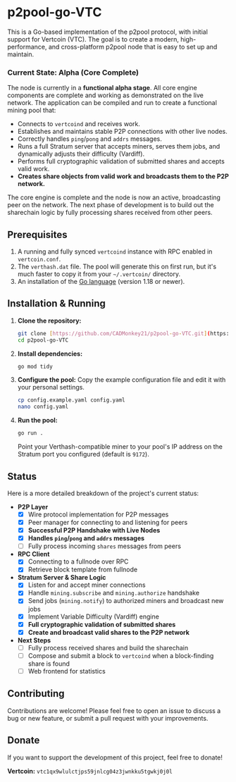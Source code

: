 # p2pool-go-VTC

This is a Go-based implementation of the p2pool protocol, with initial support for Vertcoin (VTC). The goal is to create a modern, high-performance, and cross-platform p2pool node that is easy to set up and maintain.

### Current State: Alpha (Core Complete)

The node is currently in a **functional alpha stage**. All core engine components are complete and working as demonstrated on the live network. The application can be compiled and run to create a functional mining pool that:
* Connects to `vertcoind` and receives work.
* Establishes and maintains stable P2P connections with other live nodes.
* Correctly handles `ping`/`pong` and `addrs` messages.
* Runs a full Stratum server that accepts miners, serves them jobs, and dynamically adjusts their difficulty (Vardiff).
* Performs full cryptographic validation of submitted shares and accepts valid work.
* **Creates share objects from valid work and broadcasts them to the P2P network.**

The core engine is complete and the node is now an active, broadcasting peer on the network. The next phase of development is to build out the sharechain logic by fully processing shares received from other peers.

## Prerequisites

1.  A running and fully synced `vertcoind` instance with RPC enabled in `vertcoin.conf`.
2.  The `verthash.dat` file. The pool will generate this on first run, but it's much faster to copy it from your `~/.vertcoin/` directory.
3.  An installation of the [Go language](https://go.dev/doc/install) (version 1.18 or newer).

## Installation & Running

1.  **Clone the repository:**
    ```bash
    git clone [https://github.com/CADMonkey21/p2pool-go-VTC.git](https://github.com/CADMonkey21/p2pool-go-VTC.git)
    cd p2pool-go-VTC
    ```

2.  **Install dependencies:**
    ```bash
    go mod tidy
    ```

3.  **Configure the pool:**
    Copy the example configuration file and edit it with your personal settings.
    ```bash
    cp config.example.yaml config.yaml
    nano config.yaml
    ```

4.  **Run the pool:**
    ```bash
    go run .
    ```
    Point your Verthash-compatible miner to your pool's IP address on the Stratum port you configured (default is `9172`).

## Status

Here is a more detailed breakdown of the project's current status:

-   **P2P Layer**
    -   [x] Wire protocol implementation for P2P messages
    -   [x] Peer manager for connecting to and listening for peers
    -   [x] **Successful P2P Handshake with Live Nodes**
    -   [x] **Handles `ping`/`pong` and `addrs` messages**
    -   [ ] Fully process incoming `shares` messages from peers
-   **RPC Client**
    -   [x] Connecting to a fullnode over RPC
    -   [x] Retrieve block template from fullnode
-   **Stratum Server & Share Logic**
    -   [x] Listen for and accept miner connections
    -   [x] Handle `mining.subscribe` and `mining.authorize` handshake
    -   [x] Send jobs (`mining.notify`) to authorized miners and broadcast new jobs
    -   [x] Implement Variable Difficulty (Vardiff) engine
    -   [x] **Full cryptographic validation of submitted shares**
    -   [x] **Create and broadcast valid shares to the P2P network**
-   **Next Steps**
    -   [ ] Fully process received shares and build the sharechain
    -   [ ] Compose and submit a block to `vertcoind` when a block-finding share is found
    -   [ ] Web frontend for statistics

## Contributing

Contributions are welcome! Please feel free to open an issue to discuss a bug or new feature, or submit a pull request with your improvements.

## Donate

If you want to support the development of this project, feel free to donate!

**Vertcoin:** `vtc1qx9wlulctjps59jnlcg04z3jwnkku5tgwkj0j0l`


